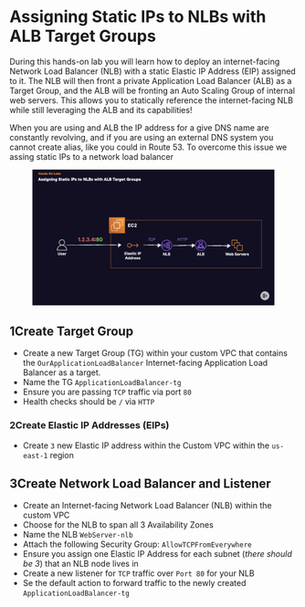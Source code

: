 # Assigning Static IPs to NLBs with ALB Target Groups

During this hands-on lab you will learn how to deploy an internet-facing Network Load Balancer (NLB) with a static Elastic IP Address (EIP) assigned to it. The NLB will then front a private Application Load Balancer (ALB) as a Target Group, and the ALB will be fronting an Auto Scaling Group of internal web servers. This allows you to statically reference the internet-facing NLB while still leveraging the ALB and its capabilities!



When you are using and ALB the IP address for a give DNS name are constantly revolving, and if you are using an external DNS system you cannot create alias, like you could in Route 53. To overcome this issue we assing static IPs to a network load balancer

<figure><img src="../../../.gitbook/assets/image (36) (1) (1).png" alt=""><figcaption></figcaption></figure>

## 1Create Target Group

* Create a new Target Group (TG) within your custom VPC that contains the `OurApplicationLoadBalancer` Internet-facing Application Load Balancer as a target.
* Name the TG `ApplicationLoadBalancer-tg`
* Ensure you are passing `TCP` traffic via port `80`
* Health checks should be `/` via `HTTP`

### 2Create Elastic IP Addresses (EIPs)

* Create `3` new Elastic IP address within the Custom VPC within the `us-east-1` region

## 3Create Network Load Balancer and Listener

* Create an Internet-facing Network Load Balancer (NLB) within the custom VPC
* Choose for the NLB to span all 3 Availability Zones
* Name the NLB `WebServer-nlb`
* Attach the following Security Group: `AllowTCPFromEverywhere`
* Ensure you assign one Elastic IP Address for each subnet (_there should be 3_) that an NLB node lives in
* Create a new listener for `TCP` traffic over `Port 80` for your NLB
* Se the default action to forward traffic to the newly created `ApplicationLoadBalancer-tg`
